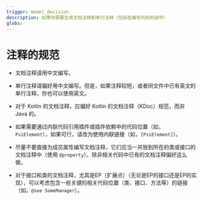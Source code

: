 ```yaml
---
trigger: model_decision
description: 如果你需要生成文档注释和单行注释（包括在编写代码的途中）
globs: 
---
```


# 注释的规范

- 文档注释请用中文编写。
- 单行注释请偏好用中文编写。但是，如果注释较短，或者同文件中已有英文的单行注释，你也可以使用英文。 
- 对于 Kotlin 的文档注释，应偏好 Kotlin 的文档注释（KDoc）规范，而非 Java 的。
- 如果需要通过内联代码引用插件或插件依赖中的代码位置（如，`PsiElement`），如果可行，请改为使用内联链接（如，`[PsiElement]`）。
- 尽量不要直接为成员属性编写文档注释，它们应当一并放到所在的类或接口的文档注释中（使用 `@property`）。除非相关代码中已有的文档注释偏好这么做。
- 对于接口和类的文档注释，尤其是EP（扩展点）（无论是EP的接口还是EP的实现），可以考虑包含一些关键的相关代码位置（类、接口、方法等）的链接（如，`@see SomeManager`）。
